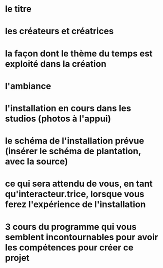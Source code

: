# le titre

# les créateurs et créatrices
# la façon dont le thème du temps est exploité dans la création
# l'ambiance
# l'installation en cours dans les studios (photos à l'appui)
# le schéma de l'installation prévue (insérer le schéma de plantation, avec la source)
# ce qui sera attendu de vous, en tant qu'interacteur.trice, lorsque vous ferez l'expérience de l'installation
# 3 cours du programme qui vous semblent incontournables pour avoir les compétences pour créer ce projet
